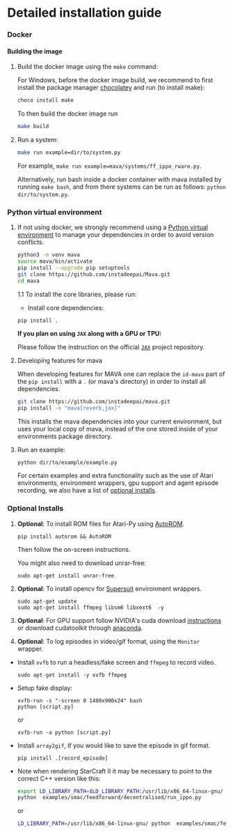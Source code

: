 # Detailed installation guide

### Docker

#### Building the image

1. Build the docker image using the `make` command:

    For Windows, before the docker image build, we recommend to first install the package manager [chocolatey](https://chocolatey.org/install) and run (to install make):

    ```bash
    choco install make
    ```

    To then build the docker image run

    ```bash
    make build
    ```

2. Run a system:

    ```bash
    make run example=dir/to/system.py
    ```

    For example, `make run example=mava/systems/ff_ippo_rware.py`.

    Alternatively, run bash inside a docker container with mava installed by running `make bash`, and from there systems can be run as follows: `python dir/to/system.py`.

### Python virtual environment

1. If not using docker, we strongly recommend using a
    [Python virtual environment](https://docs.python.org/3/tutorial/venv.html)
    to manage your dependencies in order to avoid version conflicts.

    ```bash
    python3 -m venv mava
    source mava/bin/activate
    pip install --upgrade pip setuptools
    git clone https://github.com/instadeepai/Mava.git
    cd mava
    ```

    1.1  To install the core libraries, please run:

    * Install core dependencies:

    ```bash
    pip install .
    ```

    **If you plan on using `JAX` along with a GPU or TPU:**

    Please follow the instruction on the official [`JAX`](https://github.com/google/jax) project repository.

3. Developing features for mava

    When developing features for MAVA one can replace the `id-mava` part of the `pip install` with a `.` (or mava's directory) in order to install all dependencies.

    ```bash
    git clone https://github.com/instadeepai/mava.git
    pip install -e "mava[reverb,jax]"
    ```

    This installs the mava dependencies into your current environment, but uses your local copy of mava, instead of the one stored inside of your environments package directory.

4. Run an example:

    ```
    python dir/to/example/example.py
    ```

    For certain examples and extra functionality such as the use of Atari environments, environment wrappers, gpu support and agent episode recording, we also have a list of [optional installs](OPTIONAL_INSTALL.md).

### Optional Installs

1. **Optional**: To install ROM files for Atari-Py using [AutoROM](https://github.com/PettingZoo-Team/AutoROM).

   ```
   pip install autorom && AutoROM
   ```

   Then follow the on-screen instructions.

   You might also need to download unrar-free:

   ```
   sudo apt-get install unrar-free
   ```

2. **Optional**: To install opencv for [Supersuit](https://github.com/PettingZoo-Team/SuperSuit) environment wrappers.

    ```
    sudo apt-get update
    sudo apt-get install ffmpeg libsm6 libxext6  -y
    ```

3. **Optional**: For GPU support follow NVIDIA's cuda download [instructions](https://docs.nvidia.com/cuda/cuda-installation-guide-linux/index.html) or download cudatoolkit through [anaconda](https://anaconda.org/anaconda/cudatoolkit).

4. **Optional**: To log episodes in video/gif format, using the `Monitor` wrapper.

* Install `xvfb` to run a headless/fake screen and `ffmpeg` to record video.

    ```
    sudo apt-get install -y xvfb ffmpeg
    ```

* Setup fake display:

    ```
    xvfb-run -s "-screen 0 1400x900x24" bash
    python [script.py]
    ```

    or

    ```
    xvfb-run -a python [script.py]
    ```

* Install `array2gif`, if you would like to save the episode in gif format.

    ```
    pip install .[record_episode]
    ```

* Note when rendering StarCraft II it may be necessary to point to the correct C++ version like this:

  ```bash
  export LD_LIBRARY_PATH=$LD_LIBRARY_PATH:/usr/lib/x86_64-linux-gnu/
  python  examples/smac/feedforward/decentralised/run_ippo.py
  ```

  or

  ```bash
  LD_LIBRARY_PATH=/usr/lib/x86_64-linux-gnu/ python  examples/smac/feedforward/decentralised/run_ippo.py
  ```

[pymarl]: https://github.com/oxwhirl/pymarl
